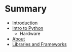 # Summary

* [Introduction](README.md)
* [Intro to Python](intro_to_python.md)
   * Hardware
* [About](about.md)
* [Libraries and Frameworks](libraries_and_frameworks.md)

